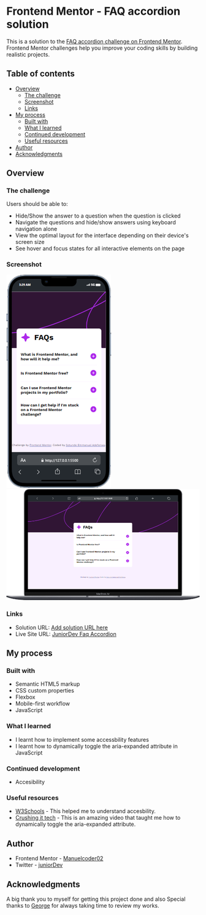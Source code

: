 # Frontend Mentor - FAQ accordion solution

This is a solution to the [FAQ accordion challenge on Frontend Mentor](https://www.frontendmentor.io/challenges/faq-accordion-wyfFdeBwBz). Frontend Mentor challenges help you improve your coding skills by building realistic projects.

## Table of contents

- [Overview](#overview)
  - [The challenge](#the-challenge)
  - [Screenshot](#screenshot)
  - [Links](#links)
- [My process](#my-process)
  - [Built with](#built-with)
  - [What I learned](#what-i-learned)
  - [Continued development](#continued-development)
  - [Useful resources](#useful-resources)
- [Author](#author)
- [Acknowledgments](#acknowledgments)

## Overview

### The challenge

Users should be able to:

- Hide/Show the answer to a question when the question is clicked
- Navigate the questions and hide/show answers using keyboard navigation alone
- View the optimal layout for the interface depending on their device's screen size
- See hover and focus states for all interactive elements on the page

### Screenshot

![Mobile](./screenshots/mobile.png)
![Desktop](./screenshots/desktop.png)

### Links

- Solution URL: [Add solution URL here](https://your-solution-url.com)
- Live Site URL: [JuniorDev Faq Accordion](https://juniordev-faq-accordion.vercel.app/)

## My process

### Built with

- Semantic HTML5 markup
- CSS custom properties
- Flexbox
- Mobile-first workflow
- JavaScript

### What I learned

- I learnt how to implement some accessbility features
- I learnt how to dynamically toggle the aria-expanded attribute in JavaScript

### Continued development

- Accesibility

### Useful resources

- [W3Schools](https://www.w3schools.com/accessibility/) - This helped me to understand accesbility.
- [Crushing it tech](https://www.crushingit.tech/courses/js-accessible-menu/what-we-will-build-and-why-its-important?utm_source=newsletter&utm_medium=email&utm_campaign=how-to-build-accessible-menu-components) - This is an amazing video that taught me how to dynamically toggle the aria-expanded attribute.

## Author

- Frontend Mentor - [Manuelcoder02](https://www.frontendmentor.io/profile/Manuelcoder02)
- Twitter - [juniorDev](https://www.twitter.com/@sotundenuel)

## Acknowledgments

A big thank you to myself for getting this project done and also Special thanks to [George](https://twitter.com/_Annonnymouss_) for always taking time to review my works.
